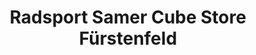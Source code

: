 ---
title: "Radsport Samer Cube Store Fürstenfeld"
url: /fuerstenfeld/radsport-samer-cube-store-fuerstenfeld/
shop: Fahrrad
---